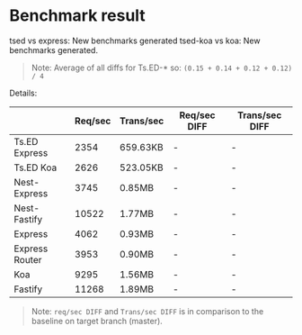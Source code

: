 # Benchmark result

tsed vs express: New benchmarks generated
tsed-koa vs koa: New benchmarks generated.

> Note: 
> Average of all diffs for Ts.ED-* so: `(0.15 + 0.14 + 0.12 + 0.12) / 4`

Details:

|                | Req/sec | Trans/sec | Req/sec DIFF | Trans/sec DIFF |
| -------------- | ------- | --------- | ------------ | -------------- |
| Ts.ED Express  | 2354    | 659.63KB  | -            | -              |
| Ts.ED Koa      | 2626    | 523.05KB  | -            | -              |
| Nest-Express   | 3745    | 0.85MB    | -            | -              |
| Nest-Fastify   | 10522   | 1.77MB    | -            | -              |
| Express        | 4062    | 0.93MB    | -            | -              |
| Express Router | 3953    | 0.90MB    | -            | -              |
| Koa            | 9295    | 1.56MB    | -            | -              |
| Fastify        | 11268   | 1.89MB    | -            | -              |

> Note:
> `req/sec DIFF` and `Trans/sec DIFF` is in comparison to the baseline on target branch (master).